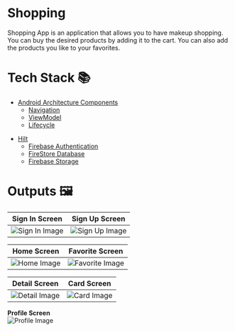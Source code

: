# Shopping
 Shopping App is an application that allows you to have makeup shopping. You can buy the desired products by adding it to the cart. You can also add the products you like to your favorites.
# Tech Stack 📚
* [Android Architecture Components](https://developer.android.com/topic/architecture)
    - [Navigation](https://developer.android.com/guide/navigation)
    - [ViewModel](https://developer.android.com/topic/libraries/architecture/viewmodel)
    - [Lifecycle](https://developer.android.com/topic/libraries/architecture/lifecycle)
- [Hilt](https://developer.android.com/training/dependency-injection/hilt-android)
    - [Firebase Authentication](https://firebase.google.com/docs/auth/android/start)
    - [FireStore Database](https://firebase.google.com/docs/firestore/quickstart#android)
    - [Firebase Storage](https://firebase.google.com/docs/storage/android/start)
# Outputs 🖼

| Sign In Screen                 | Sign Up Screen                 |
| ------------------------------ | ------------------------------ |
| ![Sign In Image](https://github.com/rubabahajiyeva/Shopping/assets/114312929/3a00a011-b5d8-4ba8-9b87-c2b1da81d1e2) | ![Sign Up Image](https://github.com/rubabahajiyeva/Shopping/assets/114312929/75b77cb2-8aa3-4acb-bf3c-f2b845bc6212) |

| Home Screen                           | Favorite Screen                       |
| ------------------------------------- | ------------------------------------- |
| ![Home Image](https://github.com/rubabahajiyeva/Shopping/assets/114312929/e7896173-2544-4c29-900a-cf042271b88c) | ![Favorite Image](https://github.com/rubabahajiyeva/Shopping/assets/114312929/24a43105-79ef-4ea2-a3e9-6b7ba04d3653) |


| Detail Screen                         | Card Screen                           |
| ------------------------------------- | ------------------------------------- |
| ![Detail Image](https://github.com/rubabahajiyeva/Shopping/assets/114312929/a7f04581-31bd-4ac7-a338-4ed1a117ea15) | ![Card Image](https://github.com/rubabahajiyeva/Shopping/assets/114312929/619ebb3f-dafe-4725-9db4-6db6b8749317) |


**Profile Screen**                      
![Profile Image](https://github.com/rubabahajiyeva/Shopping/assets/114312929/e6ff1a1c-dbbb-4b18-b0f6-002d598e96c8)

